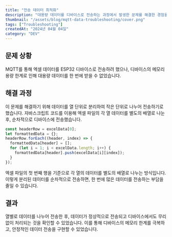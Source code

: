 ```yaml
---
title: "전송 데이터 최적화"
description: "대용량 데이터를 디바이스로 전송하는 과정에서 발생한 문제를 해결한 경험을 정리했습니다."
thumbnail: "/assets/blog/mqtt-data-troubleshooting/cover.png"
tags: ["Troubleshooting"]
createdAt: "2024년 04월 04일"
category: "DEV"
---
```


## 문제 상황

MQTT를 통해 엑셀 데이터를 ESP32 디바이스로 전송하려 했으나, 디바이스의 메모리 용량 한계로 인해 대용량 데이터를 한 번에 받을 수 없었습니다.

## 해결 과정

이 문제를 해결하기 위해 데이터를 열 단위로 분리하여 작은 단위로 나누어 전송하기로 했습니다. 자바스크립트 코드를 이용해 엑셀 파일의 각 열 데이터를 별도의 배열로 나눈 후, 순차적으로 디바이스에 전송했습니다.

```js
const headerRow = excelData[0];
let formattedData = {};
headerRow.forEach((header, index) => {
  formattedData[header] = [];
  for (let i = 1; i < excelData.length; i++) {
    formattedData[header].push(excelData[i][index]);
  }
});
```

엑셀 파일의 첫 번째 행을 기준으로 각 열의 데이터를 별도의 배열로 나누는 방식입니다. 이렇게 분리된 데이터를 순차적으로 전송하면, 한 번에 많은 데이터를 전송하는 부담을 줄일 수 있습니다.

## 결과

열별로 데이터를 나누어 전송한 후, 데이터가 정상적으로 전송되고 디바이스에서도 무리 없이 처리되는 것을 확인할 수 있었습니다. 이를 통해 디바이스의 메모리 한계를 극복하고, 안정적인 데이터 전송을 구현할 수 있었습니다.
